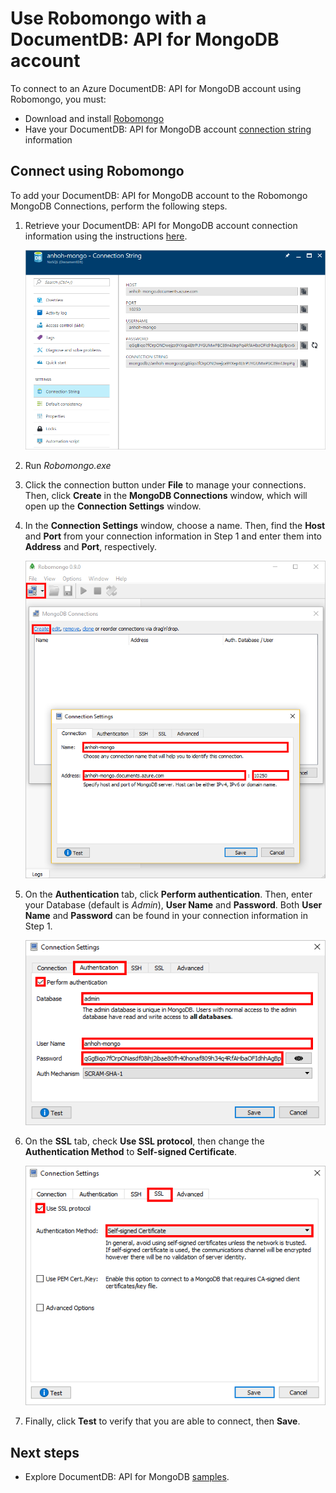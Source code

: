 <properties
    pageTitle="Use Robomongo for MongoDB with Azure DocumentDB | Azure"
    description="Learn how to use Robomongo with a DocumentDB: API for MongoDB account"
    keywords="robomongo"
    services="documentdb"
    author="AndrewHoh"
    manager="jhubbard"
    editor=""
    documentationcenter="" />
<tags
    ms.assetid="352c5fb9-8772-4c5f-87ac-74885e63ecac"
    ms.service="documentdb"
    ms.workload="data-services"
    ms.tgt_pltfrm="na"
    ms.devlang="na"
    ms.topic="article"
    ms.date="03/06/2017"
    wacn.date=""
    ms.author="anhoh" />

# Use Robomongo with a DocumentDB: API for MongoDB account
To connect to an Azure DocumentDB: API for MongoDB account using Robomongo, you must:

- Download and install [Robomongo](https://robomongo.org/)
- Have your DocumentDB: API for MongoDB account [connection string](/documentation/articles/documentdb-connect-mongodb-account/) information

## Connect using Robomongo
To add your DocumentDB: API for MongoDB account to the Robomongo MongoDB Connections, perform the following steps.

1. Retrieve your DocumentDB: API for MongoDB account connection information using the instructions [here](/documentation/articles/documentdb-connect-mongodb-account/).

    ![Screen shot of the connection string blade](./media/documentdb-mongodb-robomongo/connectionstringblade.png)
2. Run *Robomongo.exe*

3. Click the connection button under **File** to manage your connections. Then, click **Create** in the **MongoDB Connections** window, which will open up the **Connection Settings** window.

4. In the **Connection Settings** window, choose a name. Then, find the **Host** and **Port** from your connection information in Step 1 and enter them into **Address** and **Port**, respectively.

    ![Screen shot of the Robomongo Manage Connections](./media/documentdb-mongodb-robomongo/manageconnections.png)
5. On the **Authentication** tab, click **Perform authentication**. Then, enter your Database (default is *Admin*), **User Name** and **Password**.
Both **User Name** and **Password** can be found in your connection information in Step 1.

    ![Screen shot of the Robomongo Authentication Tab](./media/documentdb-mongodb-robomongo/authentication.png)
6. On the **SSL** tab, check **Use SSL protocol**, then change the **Authentication Method** to **Self-signed Certificate**.

    ![Screen shot of the Robomongo SSL Tab](./media/documentdb-mongodb-robomongo/SSL.png)
7. Finally, click **Test** to verify that you are able to connect, then **Save**.

## Next steps
- Explore DocumentDB: API for MongoDB [samples](/documentation/articles/documentdb-mongodb-samples/).
